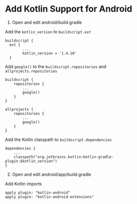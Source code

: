 # Add Kotlin Support for Android

1. Open and edit android/build.gradle

Add the `kotlin_version` to `buildscript.ext`

```
buildscript {
  ext {
        ...
        kotlin_version = '1.4.10'
  }
```

Add `google()` to the `buildscript.repositories` and `allprojects.repositories`

```
buildscript {
    repositories {
        ...
        google()
    }
}

allprojects {
    repositories {
        ...
        google()
    }
}
```

Add the Kotlin classpath to `buildscript.dependencies`

```
dependencies {
    ...
    classpath("org.jetbrains.kotlin:kotlin-gradle-plugin:$kotlin_version")
}
```

2. Open and edit android/app/build.gradle

Add Kotlin imports

```
apply plugin: "kotlin-android"
apply plugin: "kotlin-android-extensions"
```
